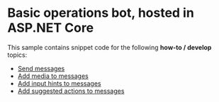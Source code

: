 ﻿# Basic operations bot, hosted in ASP.NET Core

This sample contains snippet code for the following **how-to / develop** topics:

* [Send messages](https://docs.microsoft.com/en-us/azure/bot-service/bot-builder-howto-send-messages?view=azure-bot-service-4.0&tabs=csharp)
* [Add media to messages](https://docs.microsoft.com/en-us/azure/bot-service/bot-builder-howto-add-media-attachments?view=azure-bot-service-4.0&tabs=csharp)
* [Add input hints to messages](https://docs.microsoft.com/en-us/azure/bot-service/bot-builder-howto-add-input-hints?view=azure-bot-service-4.0&tabs=cs)
* [Add suggested actions to messages](https://docs.microsoft.com/en-us/azure/bot-service/bot-builder-howto-add-suggested-actions?view=azure-bot-service-4.0&tabs=csharp)
